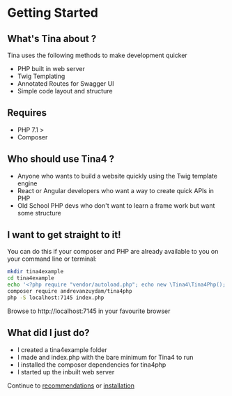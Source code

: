 # Getting Started
## What's Tina about ?

Tina uses the following methods to make development quicker

* PHP built in web server
* Twig Templating
* Annotated Routes for Swagger UI
* Simple code layout and structure

## Requires
* PHP 7.1 >
* Composer

## Who should use Tina4 ?

* Anyone who wants to build a website quickly using the Twig template engine
* React or Angular developers who want a way to create quick APIs in PHP
* Old School PHP devs who don't want to learn a frame work but want some structure

## I want to get straight to it!

You can do this if your composer and PHP are already available to you on your command line or terminal:

```sh
mkdir tina4example
cd tina4example
echo '<?php require "vendor/autoload.php"; echo new \Tina4\Tina4Php();' > index.php
composer require andrevanzuydam/tina4php 
php -S localhost:7145 index.php 
```

Browse to http://localhost:7145 in your favourite browser

## What did I just do?

* I created a tina4example folder
* I made and index.php with the bare minimum for Tina4 to run
* I installed the composer dependencies for tina4php
* I started up the inbuilt web server

Continue to [recommendations](recommendations.md) or [installation](installation.md)